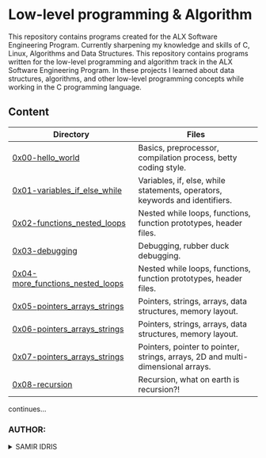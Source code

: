 # Low-level programming & Algorithm

This repository contains programs created for the ALX Software Engineering Program. Currently sharpening my knowledge and skills of C, Linux, Algorithms and Data Structures. This repository contains programs written for the low-level programming and algorithm track in the ALX Software Engineering Program. In these projects I learned about data structures, algorithms, and other low-level programming concepts while working in the C programming language.

## Content
Directory | Files
--------- | -----
[0x00-hello_world](https://github.com/scisamir/alx-low_level_programming/tree/master/0x00-hello_world) | Basics, preprocessor, compilation process, betty coding style.
[0x01-variables_if_else_while](https://github.com/scisamir/alx-low_level_programming/tree/master/0x01-variables_if_else_while) | Variables, if, else, while statements, operators, keywords and identifiers.
[0x02-functions_nested_loops](https://github.com/scisamir/alx-low_level_programming/tree/master/0x02-functions_nested_loops) | Nested while loops, functions, function prototypes, header files.
[0x03-debugging](https://github.com/scisamir/alx-low_level_programming/tree/master/0x03-debugging) | Debugging, rubber duck debugging.
[0x04-more_functions_nested_loops](https://github.com/scisamir/alx-low_level_programming/tree/master/0x04-more_functions_nested_loops) | Nested while loops, functions, function prototypes, header files.
[0x05-pointers_arrays_strings](https://github.com/scisamir/alx-low_level_programming/tree/master/0x05-pointers_arrays_strings) | Pointers, strings, arrays, data structures, memory layout.
[0x06-pointers_arrays_strings](https://github.com/scisamir/alx-low_level_programming/tree/master/0x06-pointers_arrays_strings) | Pointers, strings, arrays, data structures, memory layout.
[0x07-pointers_arrays_strings](https://github.com/scisamir/alx-low_level_programming/tree/master/0x07-pointers_arrays_strings) | Pointers, pointer to pointer, strings, arrays, 2D and multi-dimensional arrays.
[0x08-recursion](https://github.com/scisamir/alx-low_level_programming/tree/master/0x08-recursion) | Recursion, what on earth is recursion?!
continues...

### AUTHOR:
<details>
    <summary>SAMIR IDRIS</summary>
    <ul>
        <li>
            <a href="https://github.com/scisamir">Github</a>
        </li>
        <li>
            <a href="https://linkedin.com/in/scisamir">LinkedIn</a>
        </li>
        <li>
            <a href="https://twitter.com/ScientistSamir">Twitter</a>
        </li>
    </ul>
</details>
